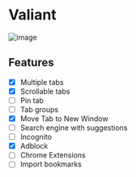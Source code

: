 # Valiant

![image](https://user-images.githubusercontent.com/15341301/119271964-16aebd00-bc2e-11eb-8085-69fc8c997eed.png)

## Features

- [x] Multiple tabs
- [x] Scrollable tabs
- [ ] Pin tab
- [ ] Tab groups
- [x] Move Tab to New Window
- [ ] Search engine with suggestions
- [ ] Incognito
- [x] Adblock
- [ ] Chrome Extensions
- [ ] Import bookmarks
